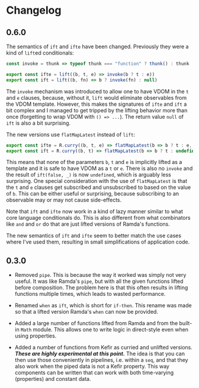 # Changelog

## 0.6.0

The semantics of `ift` and `ifte` have been changed.  Previously they were a
kind of `lift`ed conditionals:

```js
const invoke = thunk => typeof thunk === "function" ? thunk() : thunk

export const ifte = lift((b, t, e) => invoke(b ? t : e))
export const ift = lift((b, fn) => b ? invoke(fn) : null)
```

The `invoke` mechanism was introduced to allow one to have VDOM in the `t` and
`e` clauses, because, without it, `lift` would eliminate observables from the
VDOM template.  However, this makes the signatures of `ifte` and `ift` a bit
complex and I managed to get tripped by the lifting behavior more than once
(forgetting to wrap VDOM with `() => ...`).  The return value `null` of `ift` is
also a bit surprising.

The new versions use `flatMapLatest` instead of `lift`:

```js
export const ifte = R.curry((b, t, e) => flatMapLatest(b => b ? t : e, b))
export const ift = R.curry((b, t) => flatMapLatest(b => b ? t : undefined, b))
```

This means that none of the parameters `b`, `t` and `e` is implicitly lifted as
a template and it is safe to have VDOM as a `t` or `e`.  There is also no
`invoke` and the result of `ift(false, _)` is now `undefined`, which is arguably
less surprising.  One special consideration with the use of `flatMapLatest` is
that the `t` and `e` clauses get subscribed and unsubscribed to based on the
value of `b`.  This can be either useful or surprising, because subscribing to
an observable may or may not cause side-effects.

Note that `ift` and `ifte` now work in a kind of lazy manner similar to what
core language conditionals do.  This is also different from what combinators
like `and` and `or` do that are just lifted versions of Ramda's functions.

The new semantics of `ift` and `ifte` seem to better match the use cases where
I've used them, resulting in small simplifications of application code.

## 0.3.0

* Removed `pipe`.  This is because the way it worked was simply not very useful.
  It was like Ramda's `pipe`, but with all the given functions lifted before
  composition.  The problem here is that this often results in lifting functions
  multiple times, which leads to wasted performance.

* Renamed `when` as `ift`, which is short for `if-then`.  This rename was made
  so that a lifted version Ramda's `when` can now be provided.

* Added a large number of functions lifted from Ramda and from the built-in
  `Math` module.  This allows one to write logic in direct-style even when using
  properties.

* Added a number of functions from Kefir as curried and unlifted versions.
  **_These are highly experimental at this point._** The idea is that you can
  then use those conveniently in pipelines, i.e. within a `seq`, and that they
  also work when the piped data is not a Kefir property.  This way components
  can be written that can work with both time-varying (properties) and constant
  data.
